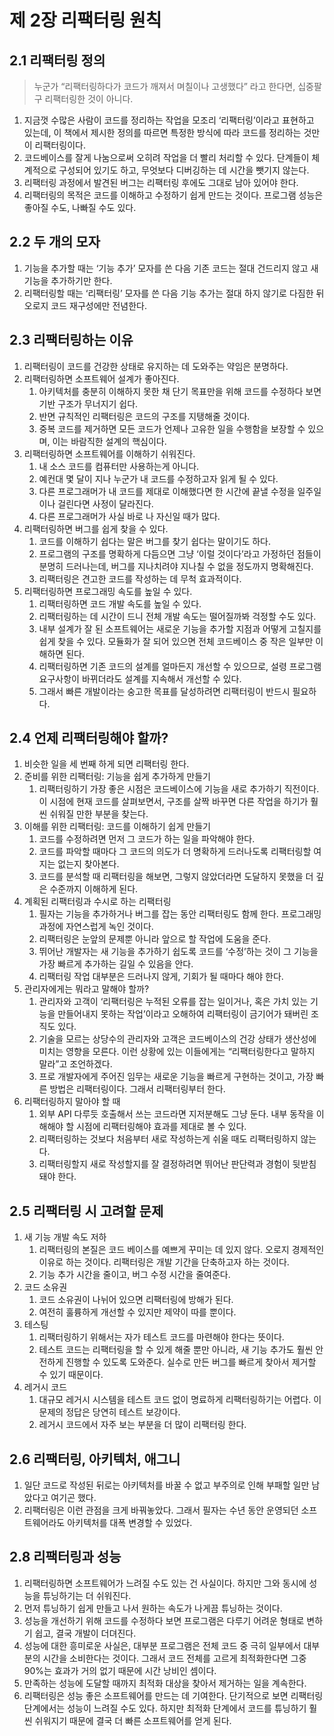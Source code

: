 # 제 2장 리팩터링 원칙

## 2.1 리팩터링 정의


> 누군가 “리팩터링하다가 코드가 깨져서 며칠이나 고생했다” 라고 한다면, 십중팔구 리팩터링한 것이 아니다.


1. 지금껏 수많은 사람이 코드를 정리하는 작업을 모조리 ‘리팩터링’이라고 표현하고 있는데, 이 책에서 제시한 정의를 따르면 특정한 방식에 따라 코드를 정리하는 것만이 리팩터링이다.
2. 코드베이스를 잘게 나눔으로써 오히려 작업을 더 빨리 처리할 수 있다.
   단계들이 체계적으로 구성되어 있기도 하고, 무엇보다 디버깅하는 데 시간을 뺏기지 않는다.
3. 리팩터링 과정에서 발견된 버그는 리팩터링 후에도 그대로 남아 있어야 한다.
4. 리팩터링의 목적은 코드를 이해하고 수정하기 쉽게 만드는 것이다.
   프로그램 성능은 좋아질 수도, 나빠질 수도 있다.

## 2.2 두 개의 모자

1. 기능을 추가할 때는 ‘기능 추가’ 모자를 쓴 다음 기존 코드는 절대 건드리지 않고 새 기능을 추가하기만 한다.
2. 리팩터링할 때는 ‘리팩터링’ 모자를 쓴 다음 기능 추가는 절대 하지 않기로 다짐한 뒤 오로지 코드 재구성에만 전념한다.

## 2.3 리팩터링하는 이유

1. 리팩터링이 코드를 건강한 상태로 유지하는 데 도와주는 약임은 분명하다.
2. 리팩터링하면 소프트웨어 설계가 좋아진다.
    1. 아키텍처를 충분히 이해하지 못한 채 단기 목표만을 위해 코드를 수정하다 보면 기반 구조가 무너지기 쉽다.
    2. 반면 규칙적인 리팩터링은 코드의 구조를 지탱해줄 것이다.
    3. 중복 코드를 제거하면 모든 코드가 언제나 고유한 일을 수행함을 보장할 수 있으며, 이는 바람직한 설계의 핵심이다.
3. 리팩터링하면 소프트웨어를 이해하기 쉬워진다.
    1. 내 소스 코드를 컴퓨터만 사용하는게 아니다.
    2. 예컨대 몇 달이 지나 누군가 내 코드를 수정하고자 읽게 될 수 있다.
    3. 다른 프로그래머가 내 코드를 제대로 이해했다면 한 시간에 끝낼 수정을 일주일이나 걸린다면 사정이 달라진다.
    4. 다른 프로그래머가 사실 바로 나 자신일 때가 많다.
4. 리팩터링하면 버그를 쉽게 찾을 수 있다.
    1. 코드를 이해하기 쉽다는 말은 버그를 찾기 쉽다는 말이기도 하다.
    2. 프로그램의 구조를 명확하게 다듬으면 그냥 ‘이럴 것이다’라고 가정하던 점들이 분명히 드러나는데, 버그를 지나치려야 지나칠 수 없을 정도까지 명확해진다.
    3. 리팩터링은 견고한 코드를 작성하는 데 무척 효과적이다.
5. 리팩터링하면 프로그래밍 속도를 높일 수 있다.
    1. 리팩터링하면 코드 개발 속도를 높일 수 있다.
    2. 리팩터링하는 데 시간이 드니 전체 개발 속도는 떨어질까봐 걱정할 수도 있다.
    3. 내부 설계가 잘 된 소프트웨어는 새로운 기능을 추가할 지점과 어떻게 고칠지를 쉽게 찾을 수 있다. 모듈화가 잘 되어 있으면 전체 코드베이스 중 작은 일부만 이해하면 된다.
    4. 리팩터링하면 기존 코드의 설계를 얼마든지 개선할 수 있으므로, 설령 프로그램 요구사항이 바뀌더라도 설계를 지속해서 개선할 수 있다.
    5. 그래서 빠른 개발이라는 숭고한 목표를 달성하려면 리팩터링이 반드시 필요하다.

## 2.4 언제 리팩터링해야 할까?

1. 비슷한 일을 세 번째 하게 되면 리팩터링 한다.
2. 준비를 위한 리팩터링: 기능을 쉽게 추가하게 만들기
    1. 리팩터링하기 가장 좋은 시점은 코드베이스에 기능을 새로 추가하기 직전이다. 이 시점에 현재 코드를 살펴보면서, 구조를 살짝 바꾸면 다른 작업을 하기가 훨씬 쉬워질 만한 부분을 찾는다.
3. 이해를 위한 리팩터링: 코드를 이해하기 쉽게 만들기
    1. 코드를 수정하려면 먼저 그 코드가 하는 일을 파악해야 한다.
    2. 코드를 파악할 때마다 그 코드의 의도가 더 명확하게 드러나도록 리팩터링할 여지는 없는지 찾아본다.
    3. 코드를 분석할 때 리팩터링을 해보면, 그렇지 않았더라면 도달하지 못했을 더 깊은 수준까지 이해하게 된다.
4. 계획된 리팩터링과 수시로 하는 리팩터링
    1. 필자는 기능을 추가하거나 버그를 잡는 동안 리팩터링도 함께 한다. 프로그래밍 과정에 자연스럽게 녹인 것이다.
    2. 리팩터링은 눈앞의 문제뿐 아니라 앞으로 할 작업에 도움을 준다.
    3. 뛰어난 개발자는 새 기능을 추가하기 쉽도록 코드를 ‘수정’하는 것이 그 기능을 가장 빠르게 추가하는 길일 수 있음을 안다.
    4. 리팩터링 작업 대부분은 드러나지 않게, 기회가 될 때마다 해야 한다.
5. 관리자에게는 뭐라고 말해야 할까?
    1. 관리자와 고객이 ‘리팩터링은 누적된 오류를 잡는 일이거나, 혹은 가치 있는 기능을 만들어내지 못하는 작업’이라고 오해하여 리팩터링이 금기어가 돼버린 조직도 있다.
    2. 기술을 모르는 상당수의 관리자와 고객은 코드베이스의 건강 상태가 생산성에 미치는 영향을 모른다. 이런 상황에 있는 이들에게는 “리팩터링한다고 말하지 말라”고 조언하겠다.
    3. 프로 개발자에게 주어진 임무는 새로운 기능을 빠르게 구현하는 것이고, 가장 빠른 방법은 리팩터링이다. 그래서 리팩터링부터 한다.
6. 리팩터링하지 말아야 할 때
    1. 외부 API 다루듯 호출해서 쓰는 코드라면 지저분해도 그냥 둔다. 내부 동작을 이해해야 할 시점에 리팩터링해야 효과를 제대로 볼 수 있다.
    2. 리팩터링하는 것보다 처음부터 새로 작성하는게 쉬울 때도 리팩터링하지 않는다.
    3. 리팩터링할지 새로 작성할지를 잘 결정하려면 뛰어난 판단력과 경험이 뒷받침돼야 한다.

## 2.5 리팩터링 시 고려할 문제

1. 새 기능 개발 속도 저하
    1. 리팩터링의 본질은 코드 베이스를 예쁘게 꾸미는 데 있지 않다. 오로지 경제적인 이유로 하는 것이다. 리팩터링은 개발 기간을 단축하고자 하는 것이다.
    2. 기능 추가 시간을 줄이고, 버그 수정 시간을 줄여준다.
2. 코드 소유권
    1. 코드 소유권이 나뉘어 있으면 리팩터링에 방해가 된다.
    2. 여전히 훌륭하게 개선할 수 있지만 제약이 따를 뿐이다.
3. 테스팅
    1. 리팩터링하기 위해서는 자가 테스트 코드를 마련해야 한다는 뜻이다.
    2. 테스트 코드는 리팩터링을 할 수 있게 해줄 뿐만 아니라, 새 기능 추가도 훨씬 안전하게 진행할 수 있도록 도와준다. 실수로 만든 버그를 빠르게 찾아서 제거할 수 있기 때문이다.
4. 레거시 코드
    1. 대규모 레거시 시스템을 테스트 코드 없이 명료하게 리팩터링하기는 어렵다. 이 문제의 정답은 당연히 테스트 보강이다.
    2. 레거시 코드에서 자주 보는 부분을 더 많이 리팩터링 한다.


## 2.6 리팩터링, 아키텍처, 애그니

1. 일단 코드로 작성된 뒤로는 아키텍처를 바꿀 수 없고 부주의로 인해 부패할 일만 남았다고 여기곤 했다.
2. 리팩터링은 이런 관점을 크게 바꿔놓았다. 그래서 필자는 수년 동안 운영되던 소프트웨어라도 아키텍처를 대폭 변경할 수 있었다.


## 2.8 리팩터링과 성능

1. 리팩터링하면 소프트웨어가 느려질 수도 있는 건 사실이다. 하지만 그와 동시에 성능을 튜닝하기는 더 쉬워진다.
2. 먼저 튜닝하기 쉽게 만들고 나서 원하는 속도가 나게끔 튜닝하는 것이다.
3. 성능을 개선하기 위해 코드를 수정하다 보면 프로그램은 다루기 어려운 형태로 변하기 쉽고, 결국 개발이 더뎌진다.
4. 성능에 대한 흥미로운 사실은, 대부분 프로그램은 전체 코드 중 극히 일부에서 대부분의 시간을 소비한다는 것이다. 그래서 코드 전체를 고르게 최적화한다면 그중 90%는 효과가 거의 없기 때문에 시간 낭비인 셈이다.
5. 만족하는 성능에 도달할 때까지 최적화 대상을 찾아서 제거하는 일을 계속한다.
6. 리팩터링은 성능 좋은 소프트웨어를 만드는 데 기여한다. 단기적으로 보면 리팩터링 단계에서는 성능이 느려질 수도 있다. 하지만 최적화 단계에서 코드를 튜닝하기 훨씬 쉬워지기 때문에 결국 더 빠른 소프트웨어를 얻게 된다.